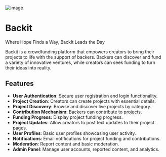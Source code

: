 ![image](https://github.com/sml99/CC-Project-BackIt/assets/29798184/e1eef1e0-1688-40b7-a240-c11b1011d9a4)

# Backit

Where Hope Finds a Way, BackIt Leads the Day

Backit is a crowdfunding platform that empowers creators to bring their projects to life with the support of backers. Backers can discover and fund a variety of innovative ventures, while creators can seek funding to turn their ideas into reality.

## Features

- **User Authentication**: Secure user registration and login functionality.
- **Project Creation**: Creators can create projects with essential details.
- **Project Discovery**: Browse and discover live projects by category.
- **Contribution Mechanism**: Backers can contribute to projects.
- **Funding Progress**: Display project funding progress.
- **Project Updates**: Allow creators to post text updates to their project pages.
- **User Profiles**: Basic user profiles showcasing user activity.
- **Notifications**: Email notifications for project funding and contributions.
- **Moderation**: Report content and basic moderation.
- **Admin Panel**: Manage user accounts, reported content, and analytics.
